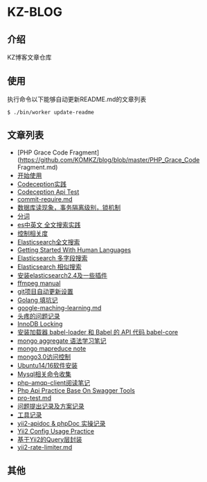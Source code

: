 # KZ-BLOG
## 介绍
KZ博客文章仓库
## 使用
执行命令以下能够自动更新README.md的文章列表
```
$ ./bin/worker update-readme
```

## 文章列表
* [PHP Grace Code Fragment](https://github.com/KOMKZ/blog/blob/master/PHP_Grace_Code Fragment.md)
* [开始使用](https://github.com/KOMKZ/blog/blob/master/cli-task.md)
* [Codeception实践](https://github.com/KOMKZ/blog/blob/master/codeception-practice.md)
* [Codeception Api Test](https://github.com/KOMKZ/blog/blob/master/codexception-code-test.md)
* [commit-require.md](https://github.com/KOMKZ/blog/blob/master/commit-require.md)
* [数据库读现象，事务隔离级别，锁机制](https://github.com/KOMKZ/blog/blob/master/db-read.md)
* [分词](https://github.com/KOMKZ/blog/blob/master/es-Identifying-words.md)
* [es中英文 全文搜索实践](https://github.com/KOMKZ/blog/blob/master/es-cn-search-practice.md)
* [控制相关度](https://github.com/KOMKZ/blog/blob/master/es-controlling-revelance.md)
* [Elasticsearch全文搜索](https://github.com/KOMKZ/blog/blob/master/es-full-text-search.md)
* [Getting Started With Human Languages](https://github.com/KOMKZ/blog/blob/master/es-getting-started-with-languages.md)
* [Elasticsearch 多字段搜索](https://github.com/KOMKZ/blog/blob/master/es-multifield-search.md)
* [Elasticsearch 相似搜索](https://github.com/KOMKZ/blog/blob/master/es-proximity-match.md)
* [安装elasticsearch2.4及一些插件](https://github.com/KOMKZ/blog/blob/master/es2.4-install.md)
* [ffmpeg manual](https://github.com/KOMKZ/blog/blob/master/ffmpeg.md)
* [git项目自动更新设置](https://github.com/KOMKZ/blog/blob/master/git-autopull-practice.md)
* [Golang 填坑记](https://github.com/KOMKZ/blog/blob/master/golang-tour.md)
* [google-maching-learning.md](https://github.com/KOMKZ/blog/blob/master/google-maching-learning.md)
* [头疼的问题记录](https://github.com/KOMKZ/blog/blob/master/headache.md)
* [InnoDB Locking](https://github.com/KOMKZ/blog/blob/master/innodb-locking.md)
* [安装加载器 babel-loader 和 Babel 的 API 代码 babel-core](https://github.com/KOMKZ/blog/blob/master/js-new.md)
* [mongo aggregate 语法学习笔记](https://github.com/KOMKZ/blog/blob/master/mongo-aggregate-grammer-note.md)
* [mongo mapreduce note](https://github.com/KOMKZ/blog/blob/master/mongo-mapreduce.md)
* [mongo3.0访问控制](https://github.com/KOMKZ/blog/blob/master/mongodb-access-control-note.md)
* [Ubuntu14/16软件安装](https://github.com/KOMKZ/blog/blob/master/my-preinstall-soft-for-ubuntu14~16.md)
* [Mysql相关命令收集](https://github.com/KOMKZ/blog/blob/master/mysql-commands.md)
* [php-amqp-client阅读笔记](https://github.com/KOMKZ/blog/blob/master/php-amqp-client-note.md)
* [Php Api Practice Base On Swagger Tools](https://github.com/KOMKZ/blog/blob/master/php-swagger-practice.md)
* [pro-test.md](https://github.com/KOMKZ/blog/blob/master/pro-test.md)
* [问题提出记录及方案记录](https://github.com/KOMKZ/blog/blob/master/solution-record.md)
* [工具记录](https://github.com/KOMKZ/blog/blob/master/tools.md)
* [yii2-apidoc & phpDoc 实操记录](https://github.com/KOMKZ/blog/blob/master/yii2-apidoc.md)
* [Yii2 Config Usage Practice](https://github.com/KOMKZ/blog/blob/master/yii2-config-practice.md)
* [基于Yii2的Query层封装](https://github.com/KOMKZ/blog/blob/master/yii2-query.md)
* [yii2-rate-limiter.md](https://github.com/KOMKZ/blog/blob/master/yii2-rate-limiter.md)
## 其他
